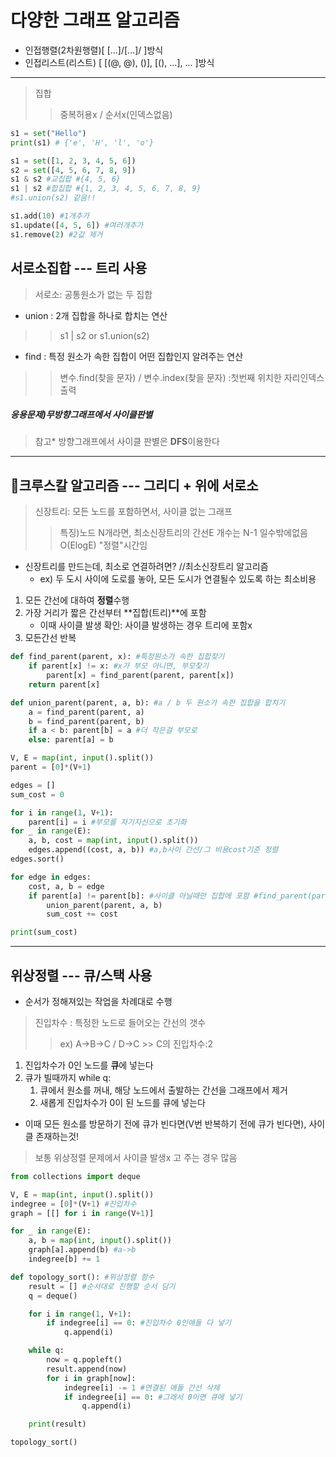 # 다양한 그래프 알고리즘
- 인접행렬(2차원행렬)[ [...]/[...]/ ]방식
- 인접리스트(리스트) [ [(@, @), ()], [(), ...], ... ]방식
***
> 집합  
>   > 중복허용x / 순서x(인덱스없음)  
```python 
s1 = set("Hello")
print(s1) # {'e', 'H', 'l', 'o'}

s1 = set([1, 2, 3, 4, 5, 6])
s2 = set([4, 5, 6, 7, 8, 9])
s1 & s2 #교집합 #{4, 5, 6}
s1 | s2 #합집합 #{1, 2, 3, 4, 5, 6, 7, 8, 9}
#s1.union(s2) 같음!!

s1.add(10) #1개추가
s1.update([4, 5, 6]) #여러개추가
s1.remove(2) #2값 제거
```
## 서로소집합 --- 트리 사용
> 서로소: 공통원소가 없는 두 집합  
- union : 2개 집합을 하나로 합치는 연산
>   > s1 | s2 or s1.union(s2)
- find : 특정 원소가 속한 집합이 어떤 집합인지 알려주는 연산
>   > 변수.find(찾을 문자) / 변수.index(찾을 문자)
>   > :첫번째 위치한 자리인덱스 출력
##### 응용문제)무방향그래프에서 사이클판별
> 참고* 방향그래프에서 사이클 판별은 **DFS**이용한다
***
## 🌟크루스칼 알고리즘  --- 그리디 + 위에 서로소
> 신장트리: 모든 노드를 포함하면서, 사이클 없는 그래프  
>   > 특징)노드 N개라면, 최소신장트리의 간선E 개수는 N-1 일수밖에없음
>   > O(ElogE) "정렬"시간임
- 신장트리를 만드는데, 최소로 연결하려면? //최소신장트리 알고리즘
    - ex) 두 도시 사이에 도로를 놓아, 모든 도시가 연결될수 있도록 하는 최소비용
1. 모든 간선에 대하여 **정렬**수행
2. 가장 거리가 짧은 간선부터 **집합(트리)**에 포함
    - 이때 사이클 발생 확인: 사이클 발생하는 경우 트리에 포함x
3. 모든간선 반복
```python
def find_parent(parent, x): #특정원소가 속한 집합찾기
    if parent[x] != x: #x가 부모 아니면, 부모찾기
        parent[x] = find_parent(parent, parent[x])
    return parent[x]

def union_parent(parent, a, b): #a / b 두 원소가 속한 집합을 합치기
    a = find_parent(parent, a)
    b = find_parent(parent, b)
    if a < b: parent[b] = a #더 작은걸 부모로
    else: parent[a] = b

V, E = map(int, input().split())
parent = [0]*(V+1)

edges = []
sum_cost = 0

for i in range(1, V+1):
    parent[i] = i #부모를 자기자신으로 초기화
for _ in range(E):
    a, b, cost = map(int, input().split())
    edges.append((cost, a, b)) #a,b사이 간선/그 비용cost기준 정렬
edges.sort()

for edge in edges:
    cost, a, b = edge
    if parent[a] != parent[b]: #사이클 아닐때만 집합에 포함 #find_parent(parent, a) != find_parent(parent, b)대신. 있는거활용.
        union_parent(parent, a, b)
        sum_cost += cost

print(sum_cost)
```
***
## 위상정렬 --- 큐/스택 사용
- 순서가 정해져있는 작업을 차례대로 수행
> 진입차수 : 특정한 노드로 들어오는 간선의 갯수
>   > ex) A->B->C / D->C  >> C의 진입차수:2
1. 진입차수가 0인 노드를 **큐**에 넣는다 
2. 큐가 빌때까지 while q:
    1. 큐에서 원소를 꺼내, 해당 노드에서 출발하는 간선을 그래프에서 제거
    2. 새롭게 진입차수가 0이 된 노드를 큐에 넣는다
- 이때 모든 원소를 방문하기 전에 큐가 빈다면(V번 반복하기 전에 큐가 빈다면), 사이클 존재하는것!
> 보통 위상정렬 문제에서 사이클 발생x 고 주는 경우 많음

```python
from collections import deque

V, E = map(int, input().split())
indegree = [0]*(V+1) #진입차수
graph = [[] for i in range(V+1)]

for _ in range(E):
    a, b = map(int, input().split())
    graph[a].append(b) #a->b
    indegree[b] += 1

def topology_sort(): #위상정렬 함수
    result = [] #순서대로 진행할 순서 담기
    q = deque()

    for i in range(1, V+1):
        if indegree[i] == 0: #진입차수 0인애들 다 넣기
            q.append(i)

    while q:
        now = q.popleft()
        result.append(now)
        for i in graph[now]:
            indegree[i] -= 1 #연결된 애들 간선 삭제
            if indegree[i] == 0: #그래서 0이면 큐에 넣기
                q.append(i)

    print(result)

topology_sort()
```